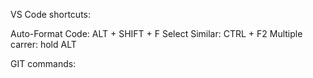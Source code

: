 VS Code shortcuts:

Auto-Format Code: ALT + SHIFT + F
Select Similar: CTRL + F2
Multiple carrer: hold ALT

GIT commands:
